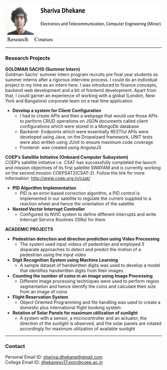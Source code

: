<img src=me.JPG height="100"/>[<img src = button_without_border/research.JPG width="80">](/research.md)
[<img src = button_without_border/courses.JPG width="80">](/courses.md)

___
### Research Projects
**GOLDMAN SACHS (Summer Intern)** <br>
Goldman Sachs’ summer intern program recruits pre final year students as summer interns after a rigorous interview process. I could do an individual project in my time as an intern here. I was introduced to finance concepts, backend web development and a bit of frontend development. Apart from that, I could garner an experience of working with a global (London, New York and Bangalore) corporate team on a real time application
- **Develop a system for Client Configuration**
    - I had to create APIs and then a webpage that would use those APIs to perform CRUD operations on JSON documents called client configurations which were stored in a MongoDb database
    -	Backend- Endpoints which were essentially RESTful APIs were developed using Java, on the Dropwizard framework, UNIT tests were also written using JUnit to ensure maximum code coverage
    -	Frontend- was created using AngularJS

**COEP’s Satellite Initiative (Onboard Computer Subsystem)**<br>
COEP’s satellite initiative i.e. CSAT has successfully completed the launch and mission objectives of its first satellite SWAYAM and is currently working on the second mission COEPSAT2(CSAT-2). Follow the link for more information: http://www.coep.org.in/csat/ 
-	**PID Algorithm Implementation**
    -	PID is an error-based correction algorithm, a PID control is implemented in our satellite to regulate the current supplied to a reaction wheel and hence the orientation of the satellite
-	**Nested Vector Interrupt Controller**
    -	Configured its NVIC system to define different interrupts and write Interrupt Service Routines (ISRs) for them

**ACADEMIC PROJECTS**<br>
-	**Pedestrian detection and direction prediction using Video Processing**
    -	The system used input videos of pedestrian and employed 3 disparate approaches to detect and predict the motion of a pedestrian using the input video
-	**Digit Recognition System using Machine Learning**
    -	A sample dataset of handwritten digits was used to develop a model that identifies handwritten digits from their images
-	**Counting the number of coins in an image using Image Processing**
    -	Different image processing techniques were used to perform region segmentation and hence identify the coins and calculate their size from an image of coins
-	**Flight Reservation System**
    -	Object Oriented Programming and file handling was used to create a domestic plus international flight booking system
-	**Rotation of Solar Panels for maximum utilization of sunlight**
    -	A system with a sensor, a microcontroller and an actuator, the direction of the sunlight is observed, and the solar panels are rotated accordingly for maximum utilization of available sunlight


___
### Contact
Personal Email ID: shariva.dhekane@gmail.com <br>
College Email ID: dhekanesv17.extc@coep.ac.in

